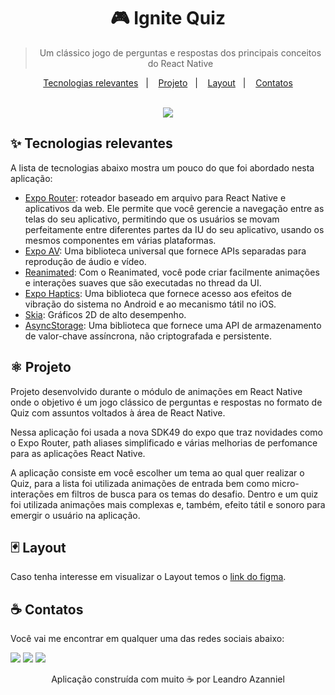 <div align="center">
  <h1>
    🎮 Ignite Quiz
  </h1>
  
  > Um clássico jogo de perguntas e respostas dos principais conceitos do React Native
  
  <p align="center">
    <a href="#-tecnologias">Tecnologias relevantes</a>&nbsp;&nbsp;&nbsp;|&nbsp;&nbsp;&nbsp;
    <a href="#-projeto">Projeto</a>&nbsp;&nbsp;&nbsp;|&nbsp;&nbsp;&nbsp;
    <a href="#-layout">Layout</a>&nbsp;&nbsp;&nbsp;|&nbsp;&nbsp;&nbsp;
    <a href="#-contatos">Contatos</a>
  </p>
  
  <br />
  
  <img src="https://github.com/Azanniel/ignite-quiz/assets/71537090/3c58e3bd-2e4b-4941-a98e-20502e52cd1f" />
</div>

## ✨ Tecnologias relevantes

A lista de tecnologias abaixo mostra um pouco do que foi abordado nesta aplicação:

- [Expo Router](https://docs.expo.dev/routing/introduction/): roteador baseado em arquivo para React Native e aplicativos da web. Ele permite que você gerencie a navegação entre as telas do seu aplicativo, permitindo que os usuários se movam perfeitamente entre diferentes partes da IU do seu aplicativo, usando os mesmos componentes em várias plataformas.
- [Expo AV](https://docs.expo.dev/versions/latest/sdk/av/): Uma biblioteca universal que fornece APIs separadas para reprodução de áudio e vídeo.
- [Reanimated](https://docs.swmansion.com/react-native-reanimated/): Com o Reanimated, você pode criar facilmente animações e interações suaves que são executadas no thread da UI.
- [Expo Haptics](https://docs.expo.dev/versions/latest/sdk/haptics/): Uma biblioteca que fornece acesso aos efeitos de vibração do sistema no Android e ao mecanismo tátil no iOS.
- [Skia](https://docs.expo.dev/versions/latest/sdk/skia/): Gráficos 2D de alto desempenho.
- [AsyncStorage](https://docs.expo.dev/versions/latest/sdk/async-storage/): Uma biblioteca que fornece uma API de armazenamento de valor-chave assíncrona, não criptografada e persistente.

## ⚛️ Projeto

Projeto desenvolvido durante o módulo de animações em React Native onde o objetivo é um jogo clássico de perguntas e respostas no formato de Quiz com assuntos voltados à área de React Native.

Nessa aplicação foi usada a nova SDK49 do expo que traz novidades como o Expo Router, path aliases simplificado e várias melhorias de perfomance para as aplicações React Native.

A aplicação consiste em você escolher um tema ao qual quer realizar o Quiz, para a lista foi utilizada animações de entrada bem como micro-interações em filtros de busca para os temas do desafio. Dentro e um quiz foi utilizada animações mais complexas e, também, efeito tátil e sonoro para emergir o usuário na aplicação.

## 🃏 Layout

Caso tenha interesse em visualizar o Layout temos o [link do figma](https://www.figma.com/file/FoFdnsm31F4hDzN7I4qjTU/Ignite-Quiz?type=design&node-id=47%3A276&mode=design&t=Prb6K3aS5nd09YHh-1).

## ☕ Contatos

Você vai me encontrar em qualquer uma das redes sociais abaixo:

<a href = "mailto: leo.azannielttt@gmail.com"><img src="https://img.shields.io/badge/-Gmail-%23EA4335?style=for-the-badge&logo=gmail&logoColor=white" target="_blank" margin-right="10px"></a>
<a href="https://www.linkedin.com/in/leandroazanniel/" target="_blank"><img src="https://img.shields.io/badge/-LinkedIn-%230077B5?style=for-the-badge&logo=linkedin&logoColor=white" target="_blank"></a>
<a href="https://api.whatsapp.com/send?phone=5592985406269" target="_blank"><img src="https://img.shields.io/badge/-WhatsApp-%25D366?style=for-the-badge&logo=whatsapp&logoColor=white" target="_blank"></a>


<p align="center">Aplicação construída com muito ☕ por Leandro Azanniel</p>
